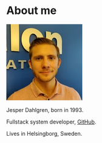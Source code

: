 # About me

![IMG](images/profile.jpeg)

Jesper Dahlgren, born in 1993.

Fullstack system developer, [GitHub](https://github.com/J-Dahlgren).

Lives in Helsingborg, Sweden.